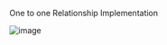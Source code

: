 One to one Relationship Implementation


![image](https://user-images.githubusercontent.com/56704245/181699243-5f08edec-3f3c-4323-9748-c062fcfa026f.png)
